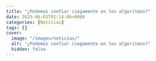 ```yaml
---
title: "¿Podemos confiar ciegamente en los algoritmos?"
date: 2025-06-03T01:14:06+0000
categories: [Noticias]
tags: []
cover:
  image: "/images/noticias/"
  alt: "¿Podemos confiar ciegamente en los algoritmos?"
  hidden: false
---
```



